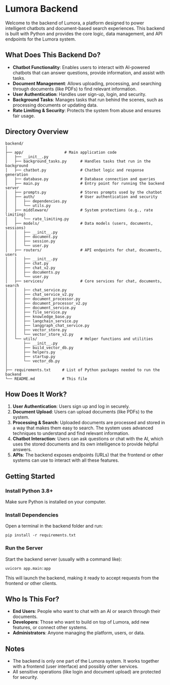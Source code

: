 # Lumora Backend

Welcome to the backend of Lumora, a platform designed to power intelligent chatbots and document-based search experiences. This backend is built with Python and provides the core logic, data management, and API endpoints for the Lumora system.

## What Does This Backend Do?

- **Chatbot Functionality**: Enables users to interact with AI-powered chatbots that can answer questions, provide information, and assist with tasks.
- **Document Management**: Allows uploading, processing, and searching through documents (like PDFs) to find relevant information.
- **User Authentication**: Handles user sign-up, login, and security.
- **Background Tasks**: Manages tasks that run behind the scenes, such as processing documents or updating data.
- **Rate Limiting & Security**: Protects the system from abuse and ensures fair usage.

## Directory Overview

```
backend/
│
├── app/                  # Main application code
│   ├── __init__.py
│   ├── background_tasks.py      # Handles tasks that run in the background
│   ├── chatbot.py               # Chatbot logic and response generation
│   ├── database.py              # Database connection and queries
│   ├── main.py                  # Entry point for running the backend server
│   ├── prompts.py               # Stores prompts used by the chatbot
│   ├── auth/                    # User authentication and security
│   │   ├── dependencies.py
│   │   └── utils.py
│   ├── middleware/              # System protections (e.g., rate limiting)
│   │   └── rate_limiting.py
│   ├── models/                  # Data models (users, documents, sessions)
│   │   ├── __init__.py
│   │   ├── document.py
│   │   ├── session.py
│   │   └── user.py
│   ├── routers/                 # API endpoints for chat, documents, users
│   │   ├── __init__.py
│   │   ├── chat.py
│   │   ├── chat_v2.py
│   │   ├── documents.py
│   │   └── user.py
│   ├── services/                # Core services for chat, documents, search
│   │   ├── chat_service.py
│   │   ├── chat_service_v2.py
│   │   ├── document_processor.py
│   │   ├── document_processor_v2.py
│   │   ├── document_service.py
│   │   ├── file_service.py
│   │   ├── knowledge_base.py
│   │   ├── langchain_service.py
│   │   ├── langgraph_chat_service.py
│   │   ├── vector_store.py
│   │   └── vector_store_v2.py
│   └── utils/                   # Helper functions and utilities
│       ├── __init__.py
│       ├── build_vector_db.py
│       ├── helpers.py
│       ├── startup.py
│       └── vector_db.py
│
├── requirements.txt     # List of Python packages needed to run the backend
└── README.md            # This file
```

## How Does It Work?

1. **User Authentication**: Users sign up and log in securely.
2. **Document Upload**: Users can upload documents (like PDFs) to the system.
3. **Processing & Search**: Uploaded documents are processed and stored in a way that makes them easy to search. The system uses advanced techniques to understand and find relevant information.
4. **Chatbot Interaction**: Users can ask questions or chat with the AI, which uses the stored documents and its own intelligence to provide helpful answers.
5. **APIs**: The backend exposes endpoints (URLs) that the frontend or other systems can use to interact with all these features.

## Getting Started

### Install Python 3.8+
Make sure Python is installed on your computer.

### Install Dependencies
Open a terminal in the backend folder and run:
```
pip install -r requirements.txt
```

### Run the Server
Start the backend server (usually with a command like):
```
uvicorn app.main:app
```

This will launch the backend, making it ready to accept requests from the frontend or other clients.

## Who Is This For?

- **End Users**: People who want to chat with an AI or search through their documents.
- **Developers**: Those who want to build on top of Lumora, add new features, or connect other systems.
- **Administrators**: Anyone managing the platform, users, or data.

## Notes

- The backend is only one part of the Lumora system. It works together with a frontend (user interface) and possibly other services.
- All sensitive operations (like login and document upload) are protected for security.
